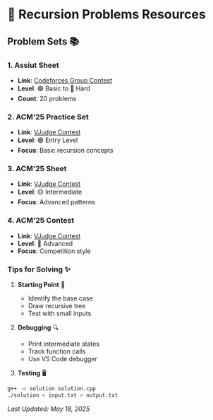 # 🔄 Recursion Problems Resources

## Problem Sets 📚

### 1. Assiut Sheet
- **Link**: [Codeforces Group Contest](https://codeforces.com/group/MWSDmqGsZm/contest/223339)
- **Level**: 🟢 Basic to 🔴 Hard
- **Count**: 20 problems

### 2. ACM'25 Practice Set
- **Link**: [VJudge Contest](https://vjudge.net/contest/699805)
- **Level**: 🟢 Entry Level
- **Focus**: Basic recursion concepts

### 3. ACM'25 Sheet
- **Link**: [VJudge Contest](https://vjudge.net/contest/700103)
- **Level**: 🟡 Intermediate
- **Focus**: Advanced patterns

### 4. ACM'25 Contest
- **Link**: [VJudge Contest](https://vjudge.net/contest/701506)
- **Level**: 🔴 Advanced
- **Focus**: Competition style

### Tips for Solving ✨
1. **Starting Point** 🎯
   - Identify the base case
   - Draw recursive tree
   - Test with small inputs

2. **Debugging** 🔍
   - Print intermediate states
   - Track function calls
   - Use VS Code debugger

3. **Testing** 🖥️
```bash
g++ -o solution solution.cpp
./solution < input.txt > output.txt
```

_Last Updated: May 18, 2025_